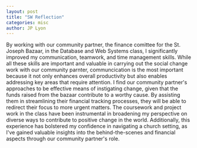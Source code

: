 ```yaml
---
layout: post
title: "SW Reflection"
categories: misc
author: JP Lyon
---
```


By working with our community partner, the finance comittee for the St. Joseph Bazaar, in the Database and Web Systems class, I significantly improved my communication, teamwork, and time management skills. While all these skills are important and valuable in carrying out the social change work with our community parnter, communcication is the most important because it not only enhances overall productivity but also enables addressing key areas that require attention.  I find our community partner's approaches to be effective means of instigating change, given that the funds raised from the bazaar contribute to a worthy cause. By assisting them in streamlining their financial tracking processes, they will be able to redirect their focus to more urgent matters.  The coursework and project work in the class have been instrumental in broadening my perspective on diverse ways to contribute to positive change in the world. Additionally, this experience has bolstered my confidence in navigating a church setting, as I've gained valuable insights into the behind-the-scenes and financial aspects through our community partner's role.
